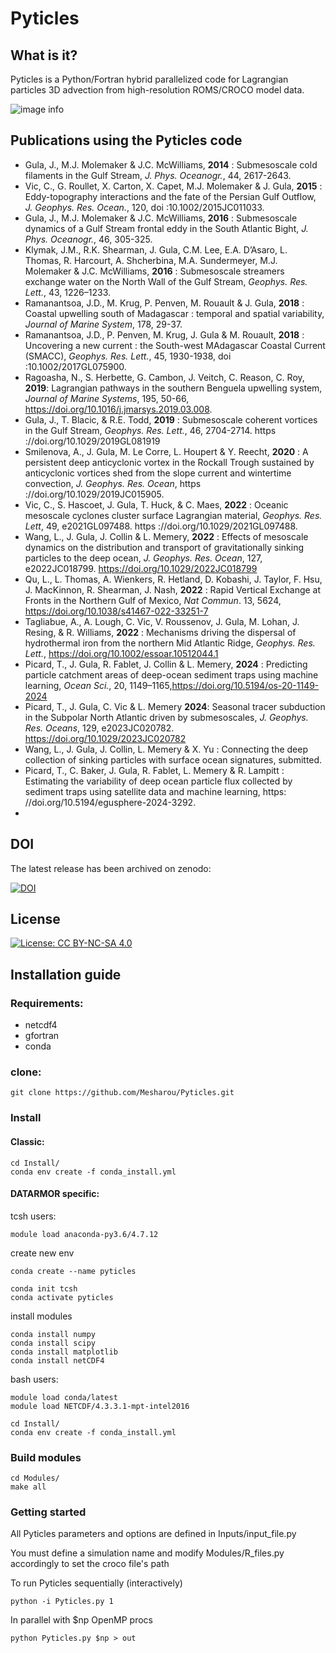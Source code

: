 # Pyticles

## What is it?


Pyticles is a Python/Fortran hybrid parallelized code for Lagrangian particles 3D advection from high-resolution ROMS/CROCO model data.



![image info](./Figures/2d_advection.png)


## Publications using the Pyticles code

- Gula, J., M.J. Molemaker & J.C. McWilliams, **2014** : Submesoscale cold filaments in the Gulf Stream, *J. Phys. Oceanogr.*, 44, 2617-2643.
- Vic, C., G. Roullet, X. Carton, X. Capet, M.J. Molemaker & J. Gula, **2015** : Eddy-topography interactions and the fate of the Persian Gulf Outflow, *J. Geophys. Res. Ocean.*, 120, doi :10.1002/2015JC011033.
- Gula, J., M.J. Molemaker & J.C. McWilliams, **2016** : Submesoscale dynamics of a Gulf Stream frontal eddy in the South Atlantic Bight, *J. Phys. Oceanogr.*, 46, 305-325.
- Klymak, J.M., R.K. Shearman, J. Gula, C.M. Lee, E.A. D’Asaro, L. Thomas, R. Harcourt, A. Shcherbina, M.A. Sundermeyer, M.J. Molemaker & J.C. McWilliams, **2016** : Submesoscale streamers exchange water on the North Wall of the Gulf Stream, *Geophys. Res. Lett.*, 43, 1226–1233.
- Ramanantsoa, J.D., M. Krug, P. Penven, M. Rouault & J. Gula, **2018** : Coastal upwelling south of Madagascar : temporal and spatial variability, *Journal of Marine System*, 178, 29-37.
- Ramanantsoa, J.D., P. Penven, M. Krug, J. Gula & M. Rouault, **2018** : Uncovering a new current : the South-west MAdagascar Coastal Current (SMACC), *Geophys. Res. Lett.*, 45, 1930-1938, doi :10.1002/2017GL075900.
- Ragoasha, N., S. Herbette, G. Cambon, J. Veitch, C. Reason, C. Roy, **2019**: Lagrangian pathways in the southern Benguela upwelling system, *Journal of Marine Systems*, 195, 50-66, https://doi.org/10.1016/j.jmarsys.2019.03.008.
- Gula, J., T. Blacic, & R.E. Todd, **2019** : Submesoscale coherent vortices in the Gulf Stream, *Geophys. Res. Lett.*, 46, 2704-2714. https ://doi.org/10.1029/2019GL081919
- Smilenova, A., J. Gula, M. Le Corre, L. Houpert & Y. Reecht, **2020** : A persistent deep anticyclonic vortex in the Rockall Trough sustained by anticyclonic vortices shed from the slope current and wintertime convection, *J. Geophys. Res. Ocean*, https ://doi.org/10.1029/2019JC015905.
- Vic, C., S. Hascoet, J. Gula, T. Huck, & C. Maes, **2022** : Oceanic mesoscale cyclones cluster surface Lagrangian material, *Geophys. Res. Lett*, 49, e2021GL097488. https ://doi.org/10.1029/2021GL097488.
- Wang, L., J. Gula, J. Collin & L. Memery, **2022** : Effects of mesoscale dynamics on the distribution and transport of gravitationally sinking particles to the deep ocean, *J. Geophys. Res. Ocean*, 127, e2022JC018799. https://doi.org/10.1029/2022JC018799
- Qu, L., L. Thomas, A. Wienkers, R. Hetland, D. Kobashi, J. Taylor, F. Hsu, J. MacKinnon, R. Shearman, J. Nash, **2022** : Rapid Vertical Exchange at Fronts in the Northern Gulf of Mexico, *Nat Commun*. 13, 5624, https://doi.org/10.1038/s41467-022-33251-7
- Tagliabue, A., A. Lough, C. Vic, V. Roussenov, J. Gula, M. Lohan, J. Resing, & R. Williams, **2022** : Mechanisms driving the dispersal of hydrothermal iron from the northern Mid Atlantic Ridge, *Geophys. Res. Lett.*, https://doi.org/10.1002/essoar.10512044.1
- Picard, T., J. Gula, R. Fablet, J. Collin & L. Memery, **2024** : Predicting particle catchment areas of deep-ocean sediment traps using machine learning, *Ocean Sci.*, 20, 1149–1165,https://doi.org/10.5194/os-20-1149-2024
- Picard, T., J. Gula, C. Vic & L. Memery  **2024**: Seasonal tracer subduction in the Subpolar North Atlantic driven by submesoscales, *J. Geophys. Res. Oceans*, 129, e2023JC020782. https://doi.org/10.1029/2023JC020782
- Wang, L., J. Gula, J. Collin, L. Memery & X. Yu : Connecting the deep collection of sinking particles with surface ocean signatures, submitted.
- Picard, T., C. Baker, J. Gula, R. Fablet, L. Memery & R. Lampitt : Estimating the variability of deep ocean particle flux collected by sediment traps using satellite data and machine learning, https: //doi.org/10.5194/egusphere-2024-3292.
- 
## DOI

The latest release has been archived on zenodo:

[![DOI](https://zenodo.org/badge/DOI/10.5281/zenodo.4973786.svg)](https://doi.org/10.5281/zenodo.4973786)



## License

[![License: CC BY-NC-SA 4.0](https://img.shields.io/badge/License-CC%20BY--NC--SA%204.0-lightgrey.svg)](http://creativecommons.org/licenses/by-nc-sa/4.0/)

## Installation guide

### Requirements:
- netcdf4
- gfortran
- conda

### clone:
    
    git clone https://github.com/Mesharou/Pyticles.git

### Install
#### Classic:

    cd Install/
    conda env create -f conda_install.yml

#### DATARMOR specific:
tcsh users: 
    
    module load anaconda-py3.6/4.7.12

create new env
    
    conda create --name pyticles

    conda init tcsh
    conda activate pyticles

install modules

    conda install numpy
    conda install scipy
    conda install matplotlib
    conda install netCDF4

bash users:
    
    module load conda/latest
    module load NETCDF/4.3.3.1-mpt-intel2016

    cd Install/
    conda env create -f conda_install.yml

### Build modules
    cd Modules/
    make all

### Getting started
All Pyticles parameters and options are defined in Inputs/input\_file.py

You must define a simulation name and modify Modules/R\_files.py accordingly
to set the croco file's path 

To run Pyticles sequentially (interactively)
    
    python -i Pyticles.py 1 

In parallel with $np OpenMP procs
    
    python Pyticles.py $np > out


